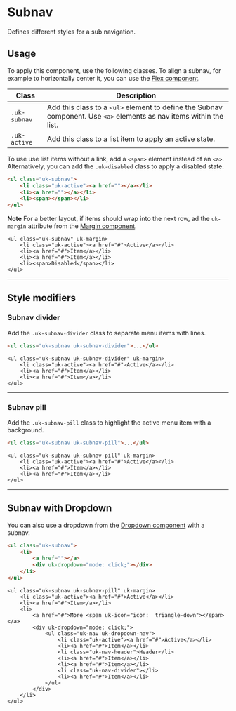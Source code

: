 # Subnav

<p class="uk-text-lead">Defines different styles for a sub navigation.</p>

## Usage

To apply this component, use the following classes. To align a subnav, for example to horizontally center it, you can use the [Flex component](flex.md).

| Class           | Description                                                                                                         |
|-----------------|---------------------------------------------------------------------------------------------------------------------|
| `.uk-subnav`    | Add this class to a `<ul>` element to define the Subnav component. Use `<a>` elements as nav items within the list. |
| `.uk-active `   | Add this class to a list item to apply an active state.                                                             |

To use use list items without a link, add a `<span>` element instead of an `<a>`. Alternatively, you can add the `.uk-disabled` class to apply a disabled state.

```html
<ul class="uk-subnav">
    <li class="uk-active"><a href=""></a></li>
    <li><a href=""></a></li>
    <li><span></span></li>
</ul>
```

**Note** For a better layout, if items should wrap into the next row, ad the `uk-margin` attribute from the [Margin component](margin.md).

```example
<ul class="uk-subnav" uk-margin>
    <li class="uk-active"><a href="#">Active</a></li>
    <li><a href="#">Item</a></li>
    <li><a href="#">Item</a></li>
    <li><span>Disabled</span></li>
</ul>
```

***

## Style modifiers

### Subnav divider

Add the `.uk-subnav-divider` class to separate menu items with lines.

```html
<ul class="uk-subnav uk-subnav-divider">...</ul>
```

```example
<ul class="uk-subnav uk-subnav-divider" uk-margin>
    <li class="uk-active"><a href="#">Active</a></li>
    <li><a href="#">Item</a></li>
    <li><a href="#">Item</a></li>
</ul>
```

***

### Subnav pill

Add the `.uk-subnav-pill` class to highlight the active menu item with a background.

```html
<ul class="uk-subnav uk-subnav-pill">...</ul>
```

```example
<ul class="uk-subnav uk-subnav-pill" uk-margin>
    <li class="uk-active"><a href="#">Active</a></li>
    <li><a href="#">Item</a></li>
    <li><a href="#">Item</a></li>
</ul>
```

***

## Subnav with Dropdown

You can also use a dropdown from the [Dropdown component](dropdown.md) with a subnav.

```html
<ul class="uk-subnav">
    <li>
        <a href=""></a>
        <div uk-dropdown="mode: click;"></div>
    </li>
</ul>
```

```example
<ul class="uk-subnav uk-subnav-pill" uk-margin>
    <li class="uk-active"><a href="#">Active</a></li>
    <li><a href="#">Item</a></li>
    <li>
        <a href="#">More <span uk-icon="icon:  triangle-down"></span></a>
        <div uk-dropdown="mode: click;">
            <ul class="uk-nav uk-dropdown-nav">
                <li class="uk-active"><a href="#">Active</a></li>
                <li><a href="#">Item</a></li>
                <li class="uk-nav-header">Header</li>
                <li><a href="#">Item</a></li>
                <li><a href="#">Item</a></li>
                <li class="uk-nav-divider"></li>
                <li><a href="#">Item</a></li>
            </ul>
        </div>
    </li>
</ul>
```